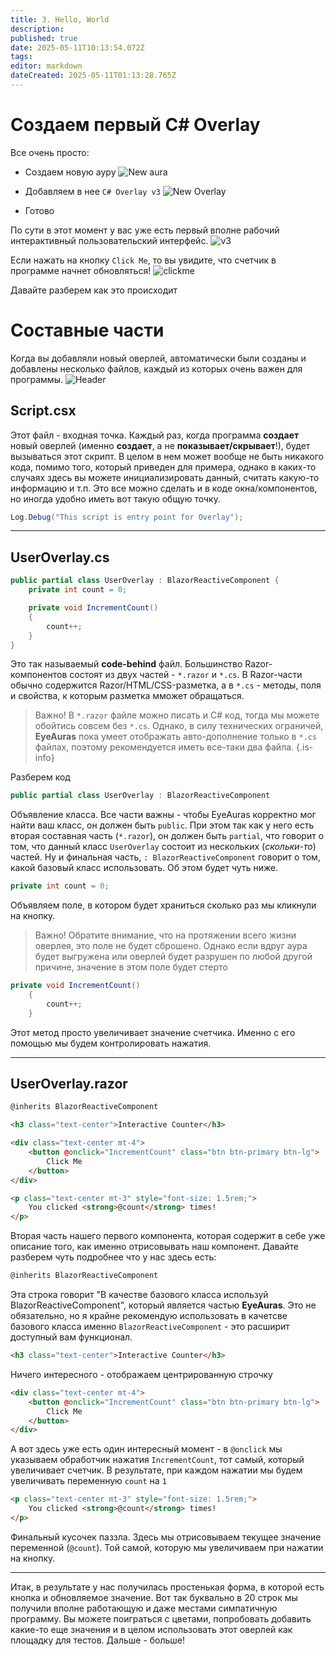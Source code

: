```yaml
---
title: 3. Hello, World
description: 
published: true
date: 2025-05-11T10:13:54.072Z
tags: 
editor: markdown
dateCreated: 2025-05-11T01:13:28.765Z
---
```


# Создаем первый C# Overlay
Все очень просто:
- Создаем новую ауру
![New aura](https://s3.eyeauras.net/media/2025/05/NVIDIA_Overlay_KBChU81nd6.png)

- Добавляем в нее `C# Overlay v3`
![New Overlay](https://s3.eyeauras.net/media/2025/05/NVIDIA_Overlay_xVFX70YeoA.png)

- Готово

По сути в этот момент у вас уже есть первый вполне рабочий интерактивный пользовательский интерфейс.
![v3](https://s3.eyeauras.net/media/2025/05/NVIDIA_Overlay_UVQrNGj5te.png)

Если нажать на кнопку `Click Me`, то вы увидите, что счетчик в программе начнет обновляться!
![clickme](https://s3.eyeauras.net/media/2025/05/ltZnDlxcvJ.gif)

Давайте разберем как это происходит

# Составные части
Когда вы добавляли новый оверлей, автоматически были созданы и добавлены несколько файлов, каждый из которых очень важен для программы.
![Header](https://s3.eyeauras.net/media/2025/05/NVIDIA_Overlay_uPjkmxmv2r.png)

## Script.csx
Этот файл - входная точка. Каждый раз, когда программа **создает** новый оверлей (именно **создает**, а не **показывает/скрывает**!), будет вызываться этот скрипт.
В целом в нем может вообще не быть никакого кода, помимо того, который приведен для примера, однако в каких-то случаях здесь вы можете инициализировать данный, считать какую-то информацию и т.п. Это все можно сделать и в коде окна/компонентов, но иногда удобно иметь вот такую общую точку.
```csharp
Log.Debug("This script is entry point for Overlay");
```

---

## UserOverlay.cs
```csharp
public partial class UserOverlay : BlazorReactiveComponent {
    private int count = 0;

    private void IncrementCount()
    {
        count++;
    }
}
```
Это так называемый **code-behind** файл. Большинство Razor-компонентов состоят из двух частей - `*.razor` и `*.cs`. В Razor-части обычно содержится Razor/HTML/CSS-разметка, а в `*.cs` - методы, поля и свойства, к которым разметка мможет обращаться. 
> Важно! В `*.razor` файле можно писать и C# код, тогда мы можете обойтись совсем без `*.cs`. Однако, в силу технических ограничей, **EyeAuras** пока умеет отображать авто-дополнение только в `*.cs` файлах, поэтому рекомендуется иметь все-таки два файла.
{.is-info}

Разберем код
```csharp 
public partial class UserOverlay : BlazorReactiveComponent
```
Объявление класса. Все части важны - чтобы EyeAuras корректно мог найти ваш класс, он должен быть `public`. При этом так как у него есть вторая составная часть (`*.razor`), он должен быть `partial`, что говорит о том, что данный класс `UserOverlay` состоит из нескольких (*скольки-то*) частей. 
Ну и финальная часть, `: BlazorReactiveComponent` говорит о том, какой базовый класс использовать. Об этом будет чуть ниже.

```csharp
private int count = 0;
```
Объявляем поле, в котором будет храниться сколько раз мы кликнули на кнопку. 
> Важно! Обратите внимание, что на протяжении всего жизни оверлея, это поле не будет сброшено. Однако если вдруг аура будет выгружена или оверлей будет разрушен по любой другой причине, значение в этом поле будет стерто

```csharp
private void IncrementCount()
    {
        count++;
    }
```
Этот метод просто увеличивает значение счетчика. Именно с его помощью мы будем контролировать нажатия.

---

## UserOverlay.razor
```html
@inherits BlazorReactiveComponent

<h3 class="text-center">Interactive Counter</h3>

<div class="text-center mt-4">
    <button @onclick="IncrementCount" class="btn btn-primary btn-lg">
        Click Me
    </button>
</div>

<p class="text-center mt-3" style="font-size: 1.5rem;">
    You clicked <strong>@count</strong> times!
</p>
```
Вторая часть нашего первого компонента, которая содержит в себе уже описание того, как именно отрисовывать наш компонент. Давайте разберем чуть подробнее что у нас здесь есть:
```html 
@inherits BlazorReactiveComponent
```
Эта строка говорит "В качестве базового класса используй BlazorReactiveComponent", который является частью **EyeAuras**. Это не обязательно, но я крайне рекомендую использовать в качетсве базового класса именно `BlazorReactiveComponent` - это расширит доступный вам функционал. 

```html
<h3 class="text-center">Interactive Counter</h3>
```
Ничего интересного - отображаем центрированную строчку

```html
<div class="text-center mt-4">
    <button @onclick="IncrementCount" class="btn btn-primary btn-lg">
        Click Me
    </button>
</div>
```
А вот здесь уже есть один интересный момент - в `@onclick` мы указываем обработчик нажатия `IncrementCount`, тот самый, который увеличивает счетчик. 
В результате, при каждом нажатии мы будем увеличивать переменную `count` на `1`

```html
<p class="text-center mt-3" style="font-size: 1.5rem;">
    You clicked <strong>@count</strong> times!
</p>
```
Финальный кусочек паззла. Здесь мы отрисовываем текущее значение переменной (`@count`). Той самой, которую мы увеличиваем при нажатии на кнопку.

---

Итак, в результате у нас получилась простенькая форма, в которой есть кнопка и обновляемое значение. 
Вот так буквально в 20 строк мы получили вполне работающую и даже местами симпатичную программу. Вы можете поиграться с цветами, попробовать добавить какие-то еще значения и в целом использовать этот оверлей как площадку для тестов. Дальше - больше!
